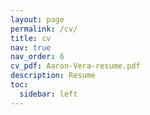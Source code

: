 ```yaml
---
layout: page
permalink: /cv/
title: cv
nav: true
nav_order: 6
cv_pdf: Aaron-Vera-resume.pdf
description: Resume
toc:
  sidebar: left
---
```

